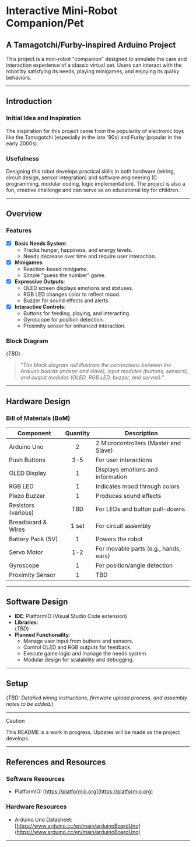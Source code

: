 # **Interactive Mini-Robot Companion/Pet**
## A Tamagotchi/Furby-inspired Arduino Project  

This project is a mini-robot "companion" designed to simulate the care and interaction experience of a classic virtual pet. Users can interact with the robot by satisfying its needs, playing minigames, and enjoying its quirky behaviors.

---

## **Introduction**

### **Initial Idea and Inspiration**  
The inspiration for this project came from the popularity of electronic toys like the Tamagotchi (especially in the late '90s) and Furby (popular in the early 2000s).  

### **Usefulness**  
Designing this robot develops practical skills in both hardware (wiring, circuit design, sensor integration) and software engineering (C programming, modular coding, logic implementation). The project is also a fun, creative challenge and can serve as an educational toy for children.

---

## **Overview**

### **Features**
- [x] **Basic Needs System**:
  - Tracks hunger, happiness, and energy levels.
  - Needs decrease over time and require user interaction.  
- [x] **Minigames**:
  - Reaction-based minigame.
  - Simple "guess the number" game.  
- [x] **Expressive Outputs**:
  - OLED screen displays emotions and statuses.
  - RGB LED changes color to reflect mood.
  - Buzzer for sound effects and alerts.  
- [x] **Interactive Controls**:
  - Buttons for feeding, playing, and interacting.
  - Gyroscope for position detection.
  - Proximity sensor for enhanced interaction.

### **Block Diagram**  
(*TBD*)  
> *"The block diagram will illustrate the connections between the Arduino boards (master and slave), input modules (buttons, sensors), and output modules (OLED, RGB LED, buzzer, and servos)."*

---

## **Hardware Design**

### **Bill of Materials (BoM)**  
| Component           | Quantity | Description                               |
|---------------------|:--------:|-------------------------------------------|
| Arduino Uno         |    2     | 2 Microcontrollers (Master and Slave)     |
| Push Buttons        |   3-5    | For user interactions                     |
| OLED Display        |    1     | Displays emotions and information         |
| RGB LED             |    1     | Indicates mood through colors             |
| Piezo Buzzer        |    1     | Produces sound effects                    |
| Resistors (various) |    TBD   | For LEDs and button pull-downs            |
| Breadboard & Wires  |    1 set | For circuit assembly                      |
| Battery Pack (5V)   |    1     | Powers the robot                          |
| Servo Motor         |   1-2    | For movable parts (e.g., hands, ears)     |
| Gyroscope           |    1     | For position/angle detection              |
| Proximity Sensor    |    1     | TBD                                       |

---

## **Software Design**  
- **IDE**: PlatformIO (Visual Studio Code extension)  
- **Libraries**:  
  (*TBD*)  
- **Planned Functionality**:  
  - Manage user input from buttons and sensors.
  - Control OLED and RGB outputs for feedback.
  - Execute game logic and manage the needs system.  
  - Modular design for scalability and debugging.

---

## **Setup**  
(*TBD: Detailed wiring instructions, firmware upload process, and assembly notes to be added.*)

---

> [!CAUTION]
> This README is a work in progress. Updates will be made as the project develops.

---

## **References and Resources**  
### **Software Resources**  
- PlatformIO: [https://platformio.org](https://platformio.org)  

### **Hardware Resources**  
- Arduino Uno Datasheet: [https://www.arduino.cc/en/main/arduinoBoardUno](https://www.arduino.cc/en/main/arduinoBoardUno)  

---

